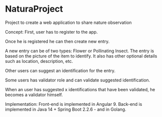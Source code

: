 # NaturaProject
Project to create a web application to share nature observation

Concept:
First, user has to register to the app.

Once he is registered he can then create new entry.

A new entry can be of two types: Flower or Pollinating Insect.
The entry is based on the picture of the item to identify. 
It also has other optional details such as location, description, etc.

Other users can suggest an identification for the entry.

Some users has validator role and can validate suggested identification.

When an user has suggested x identifications that have been validated, he becomes a validator himself.

Implementation:
Front-end is implemented in Angular 9.
Back-end is implemented in Java 14 + Spring Boot 2.2.6 - and in Golang.
